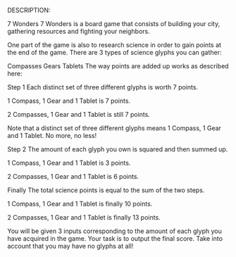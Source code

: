 DESCRIPTION:

7 Wonders
7 Wonders is a board game that consists of building your city, gathering resources and fighting your neighbors.

One part of the game is also to research science in order to gain points at the end of the game. There are 3 types of science glyphs you can gather:

Compasses
Gears
Tablets
The way points are added up works as described here:

Step 1
Each distinct set of three different glyphs is worth 7 points.

1 Compass, 1 Gear and 1 Tablet is 7 points.

2 Compasses, 1 Gear and 1 Tablet is still 7 points.

Note that a distinct set of three different glyphs means 1 Compass, 1 Gear and 1 Tablet. No more, no less!

Step 2
The amount of each glyph you own is squared and then summed up.

1 Compass, 1 Gear and 1 Tablet is 3 points.

2 Compasses, 1 Gear and 1 Tablet is 6 points.

Finally
The total science points is equal to the sum of the two steps.

1 Compass, 1 Gear and 1 Tablet is finally 10 points.

2 Compasses, 1 Gear and 1 Tablet is finally 13 points.

You will be given 3 inputs corresponding to the amount of each glyph you have acquired in the game. Your task is to output the final score. Take into account that you may have no glyphs at all!